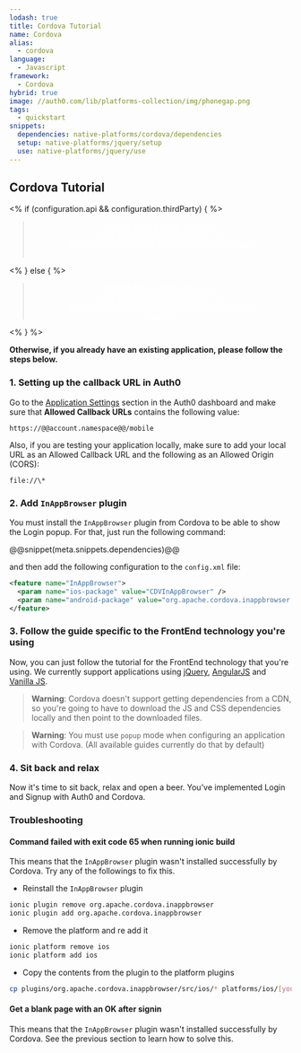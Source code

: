 ```yaml
---
lodash: true
title: Cordova Tutorial
name: Cordova
alias:
  - cordova
language: 
  - Javascript
framework:
  - Cordova
hybrid: true
image: //auth0.com/lib/platforms-collection/img/phonegap.png
tags:
  - quickstart
snippets:
  dependencies: native-platforms/cordova/dependencies
  setup: native-platforms/jquery/setup
  use: native-platforms/jquery/use
---
```


## Cordova Tutorial

<% if (configuration.api && configuration.thirdParty) { %>

<div class="package" style="text-align: center;">
  <blockquote>
    <a href="/auth0-cordova/master/create-package?path=examples/basic-sample&type=js&filePath=examples/basic-sample/www/js@@account.clientParam@@" class="btn btn-lg btn-success btn-package" style="text-transform: uppercase; color: white">
      <span style="display: block">Download a Seed project</span>
      <% if (account.userName) { %>
      <span class="smaller" style="display:block; font-size: 11px">with your Auth0 API Keys already set and configured</span>
      <% } %>
    </a>
  </blockquote>
</div>

<% } else  { %>

<div class="package" style="text-align: center;">
  <blockquote>
    <a href="/auth0-cordova/master/create-package?path=examples/basic-sample&type=js&filePath=examples/basic-sample/www/js@@account.clientParam@@" class="btn btn-lg btn-success btn-package" style="text-transform: uppercase; color: white">
      <span style="display: block">Download a Seed project</span>
      <% if (account.userName) { %>
      <span class="smaller" style="display:block; font-size: 11px">with your Auth0 API Keys already set and configured</span>
      <% } %>
    </a>
  </blockquote>
</div>

<% } %>

**Otherwise, if you already have an existing application, please follow the steps below.**

### 1. Setting up the callback URL in Auth0

<div class="setup-callback">
<p>Go to the <a href="@@uiAppSettingsURL@@">Application Settings</a> section in the Auth0 dashboard and make sure that <b>Allowed Callback URLs</b> contains the following value:</p>

<pre><code>https://@@account.namespace@@/mobile</pre></code>

<p>Also, if you are testing your application locally, make sure to add your local URL as an Allowed Callback URL and the following as an Allowed Origin (CORS):</p>

<pre><code>file://\*</code></pre>

</div>

### 2. Add `InAppBrowser` plugin

You must install the `InAppBrowser` plugin from Cordova to be able to show the Login popup. For that, just run the following command:

@@snippet(meta.snippets.dependencies)@@

and then add the following configuration to the `config.xml` file:

```xml
<feature name="InAppBrowser">
  <param name="ios-package" value="CDVInAppBrowser" />
  <param name="android-package" value="org.apache.cordova.inappbrowser.InAppBrowser" />
</feature>
```

### 3. Follow the guide specific to the FrontEnd technology you're using

Now, you can just follow the tutorial for the FrontEnd technology that you're using. We currently support applications using [jQuery](/new/client-platforms/jquery), [AngularJS](/new/client-platforms/angularjs) and [Vanilla JS](/new/client-platforms/vanillajs).

> **Warning**: Cordova doesn't support getting dependencies from a CDN, so you're going to have to download the JS and CSS dependencies locally and then point to the downloaded files.

> **Warning**: You must use `popup` mode when configuring an application with Cordova. (All available guides currently do that by default)

### 4. Sit back and relax

Now it's time to sit back, relax and open a beer. You've implemented Login and Signup with Auth0 and Cordova.

### Troubleshooting

#### Command failed with exit code 65 when running ionic build

This means that the `InAppBrowser` plugin wasn't installed successfully by Cordova. Try any of the followings to fix this.

* Reinstall the `InAppBrowser` plugin

```bash
ionic plugin remove org.apache.cordova.inappbrowser
ionic plugin add org.apache.cordova.inappbrowser
```
* Remove the platform and re add it

```bash
ionic platform remove ios
ionic platform add ios
```

* Copy the contents from the plugin to the platform plugins

```bash
cp plugins/org.apache.cordova.inappbrowser/src/ios/* platforms/ios/[yourAppName]/Plugins/org.apache.cordova.inappbrowser/
```

#### Get a blank page with an OK after signin

This means that the `InAppBrowser` plugin wasn't installed successfully by Cordova. See the previous section to learn how to solve this.
